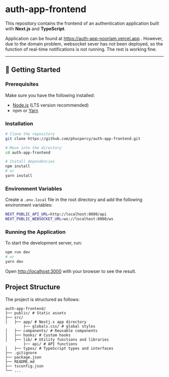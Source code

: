 # auth-app-frontend

This repository contains the frontend of an authentication application built with **Next.js** and **TypeScript**.

Application can be found at https://auth-app-nooriam.vercel.app . However, due to the domain problem, websocket sever has not been deployed, so the function of real-time notifications is not running. The rest is working fine.

---

## 🚀 Getting Started

### Prerequisites

Make sure you have the following installed:

- [Node.js](https://nodejs.org/) (LTS version recommended)
- npm or [Yarn](https://yarnpkg.com/)

### Installation

```bash
# Clone the repository
git clone https://github.com/phucpercy/auth-app-frontend.git

# Move into the directory
cd auth-app-frontend

# Install dependencies
npm install
# or
yarn install
```

### Environment Variables
Create a `.env.local` file in the root directory and add the following environment variables:

```bash
NEXT_PUBLIC_API_URL=http://localhost:8080/api
NEXT_PUBLIC_WEBSOCKET_URL=ws://localhost:8080/ws
```

### Running the Application
To start the development server, run:

```bash
npm run dev
# or
yarn dev
```
Open [http://localhost:3000](http://localhost:3000) with your browser to see the result.

## Project Structure
The project is structured as follows:

```
auth-app-frontend/
├── public/ # Static assets
├── src/
│   ├── app/ # Nextj.s app directory
        ├── globals.css/ # global styles
│   ├── components/ # Reusable components
│   ├── hooks/ # Custom hooks
│   ├── lib/ # Utility functions and libraries
        ├── api/ # API functions
│   ├── types/ # TypeScript types and interfaces
├── .gitignore
├── package.json
├── README.md
├── tsconfig.json
└── ...
```
